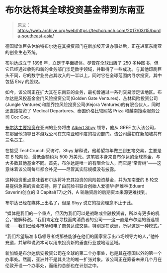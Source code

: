 # 布尔达将其全球投资基金带到东南亚 

> 原文：<https://web.archive.org/web/https://techcrunch.com/2017/03/15/burda-southeast-asia/>

德国媒体巨头休伯特布尔达在其投资部门在新加坡开设办事处后，正在进军东南亚的创业生态系统。

布尔达成立于 1898 年，立足于平面媒体。尽管在全球出版了 250 多种图书，但它已经通过收购和新的业务部门涉足数字领域，并取得了一些成功。与其他印刷巨头不同，它的数字业务占其收入的一半以上，同时它在全球范围内寻求投资，其中包括 Etsy 的股权。

如今，该公司正在扩大其在东南亚的业务，最初曾通过一系列交易涉足该地区。布尔达是风投基金金门风险投资公司(Golden Gate Ventures)、丛林风险投资公司(Jungle Ventures)和凯乔拉风险投资公司(Kejora Ventures)的有限合伙人，同时还直接投资了 Medical Departures、泰国价格比较网站 Priza 和越南搜索服务公司 Coc Coc。

[布尔达主要投资](https://web.archive.org/web/20230128092145/http://www.burdaprincipalinvestments.com/)在亚洲的业务将由 [Albert Shyy](https://web.archive.org/web/20230128092145/https://www.linkedin.com/in/albertshyy/) 领导，他从 GREE 加入该公司，在那里他领导日本游戏公司在东南亚和印度的投资部门。该公司最初在新加坡共有三名员工。

在接受 TechCrunch 采访时，Shyy 解释说，他希望每年做三到五笔交易，主要是在 B 轮阶段，最低金额约为 500 万美元。这笔钱本身来自布尔达的全球基金，与大多数其他基金不同。首先，布尔达是唯一的有限合伙人，而它是“常青树”——这意味着该公司每年都会补足——尽管其实际规模没有披露。

这种投资重点意味着布尔达将补充其投资的风险投资基金，并为东南亚的 B 轮交易提供急需的资金支持。除了由前脸书联合创始人爱德华·萨维林(Eduard Saverin)创立的 B Capital(T7)之外，A 轮融资后的后期资本来源更难找到。

布尔达已经在媒体上出名了，但是 Shyy 说它的投资理念不止于此。

“媒体是我们的一个重点，但因为我们可以是战略或金融投资者，所以有更多的机会，”他解释说。“我们肯定在寻找面向消费者的公司——这一直是布尔达的首选领域——我们已经与市场和电子商务达成交易，特别是在欧洲，所以这是一种模式。”

“我们希望瞄准市场领导者或那些能够在他们的国家显示出市场领导力的人，”他补充道，并解释说资本可以用来投资新的垂直行业或地理区域。

新加坡是布尔达信安投资公司在全球的第二个办事处，也是其在德国以外的第一个办事处。然而，亚洲并不是其关注的唯一扩张对象。该公司正在筹备未来几个月在伦敦开设一个办事处，而纽约总部也在计划之中。